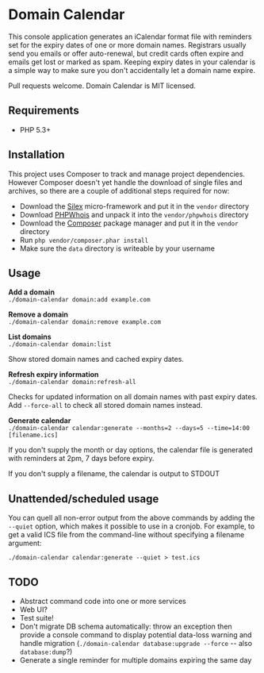 Domain Calendar
===============

This console application generates an iCalendar format file with reminders set for the expiry dates of one or more domain names. Registrars usually send you emails or offer auto-renewal, but credit cards often expire and emails get lost or marked as spam. Keeping expiry dates in your calendar is a simple way to make sure you don't accidentally let a domain name expire.

Pull requests welcome. Domain Calendar is MIT licensed.


Requirements
------------

* PHP 5.3+


Installation
------------

This project uses Composer to track and manage project dependencies. However Composer doesn't yet handle the download of single files and archives, so there are a couple of additional steps required for now:

* Download the [Silex](http://silex.sensiolabs.org/get/silex.phar) micro-framework and put it in the `vendor` directory
* Download [PHPWhois](http://sourceforge.net/projects/phpwhois/files/phpwhois/) and unpack it into the `vendor/phpwhois` directory
* Download the [Composer](http://getcomposer.org/composer.phar) package manager and put it in the `vendor` directory
* Run `php vendor/composer.phar install`
* Make sure the `data` directory is writeable by your username

Usage
-----

**Add a domain**  
`./domain-calendar domain:add example.com`

**Remove a domain**  
`./domain-calendar domain:remove example.com`

**List domains**  
`./domain-calendar domain:list`

Show stored domain names and cached expiry dates.

**Refresh expiry information**  
`./domain-calendar domain:refresh-all`

Checks for updated information on all domain names with past expiry dates. Add `--force-all` to check all stored domain names instead.

**Generate calendar**  
`./domain-calendar calendar:generate --months=2 --days=5 --time=14:00 [filename.ics]`

If you don't supply the month or day options, the calendar file is generated with reminders at 2pm, 7 days before expiry.

If you don't supply a filename, the calendar is output to STDOUT


Unattended/scheduled usage
--------------------------

You can quell all non-error output from the above commands by adding the `--quiet` option, which makes it possible to use in a cronjob. For example, to get a valid ICS file from the command-line without specifying a filename argument:

`./domain-calendar calendar:generate --quiet > test.ics`


TODO
----

* Abstract command code into one or more services
* Web UI?
* Test suite!
* Don't migrate DB schema automatically: throw an exception then provide a console command to display potential data-loss warning and handle migration (`./domain-calendar database:upgrade --force` -- also `database:dump`?)
* Generate a single reminder for multiple domains expiring the same day
